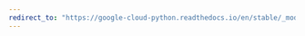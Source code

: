 ```yaml
---
redirect_to: "https://google-cloud-python.readthedocs.io/en/stable/_modules/google/cloud/vision_v1/gapic/image_annotator_client.html"
---
```

